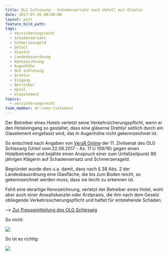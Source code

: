 ```yaml
---
title: OLG Schleswig - Schadensersatz nach Unfall mit Glastür
date: 2017-07-26 00:00:00
layout: post
feature_bild_path:
tags:
  - Versicherungsrecht
  - Schadensersatz
  - Schmerzensgeld
  - Unfall
  - Glastür
  - Landesbauordnung
  - Kennzeichnung
  - Augenhöhe
  - OLG Schleswig
  - Drehtür
  - Eingang
  - Betreiber
  - Hotel
  - Glaselement
topics:
  - versicherungsrecht
team_member: dr-sven-tintemann
---
```



Der Betreiber eines Hotels verletzt seine Verkehrsicherungspflicht, wenn er den Hoteleingang so gestaltet, dass eine gläserne Drehtür seitlich durch ein Glaselement eingefasst wird, das in Augenhöhe nicht gekennzeichnet ist.

So entschied nach Angaben von [VersR Online](http://www.versr.de/pressemitteilung-olg-schleswig-die-tuecken-einer-glastuer/?xing_share=news) der 11. Zivilsenat des OLG Schleswig (Urteil vom 22.06.2017 - Az. 11 U 109/16) gegen einen Hotelbetreiber und bejähte einen Anspruch einer zum Unfallzeitpunkt 86 jährigen Klägerin auf Schadensersatz und Schmerzensgeld.

Begründet wurde dies u.a. damit, dass nach § 38 Abs. 2 der Landesbauordnung eine Glasfläche, die bis zum Boden reicht, so gekennzeichnet werden muss, dass sie leicht zu erkennen ist.

Fehlt eine derartige Kennzeichnung, verletzt der Betreiber eines Hotel, wohl aber auch einer Anwaltskanzlei oder Arztpraxis, die ihm nach dem Gesetz obliegende Verkehrssicherungspflicht und haftet für entstehende Schäden.

–&gt; [Zur Pressemitteilung des OLG Schleswig](http://www.schleswig-holstein.de/DE/Justiz/OLG/Presse/PI/201705Glastuer.html)

So nicht:

![](/uploads/versions/glastür-richtig---x----3024-4032x---.jpg)

So ist es richtig:

![](/uploads/versions/glastür-falsch---x----3024-4032x---.jpg)